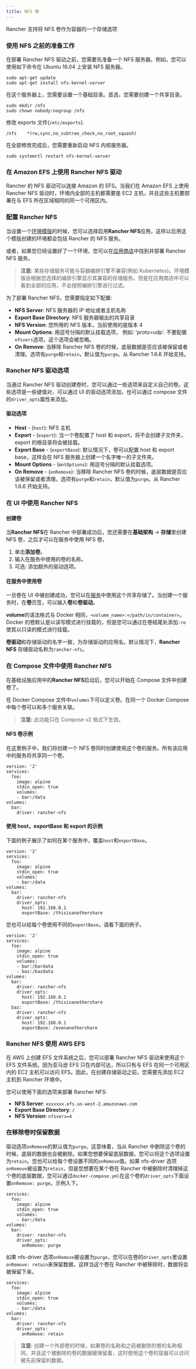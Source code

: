 ```yaml
---
title: NFS 卷
---
```


Rancher 支持将 NFS 卷作为容器的一个存储选项

### 使用 NFS 之前的准备工作

在部署 Rancher NFS 驱动之前，您需要先准备一个 NFS 服务器。例如，您可以使用如下命令在 Ubuntu 16.04 上安装 NFS 服务器。

```
sudo apt-get update
sudo apt-get install nfs-kernel-server
```

在这个服务器上，您需要设置一个基础目录。首选，您需要创建一个共享目录。

```
sudo mkdir /nfs
sudo chown nobody:nogroup /nfs
```

修改 exports 文件(`/etc/exports`).

```
/nfs    *(rw,sync,no_subtree_check,no_root_squash)
```

在全部修改完成后，您需要重新启动 NFS 内核服务器。

```
sudo systemctl restart nfs-kernel-server
```

### 在 Amazon EFS 上使用 Rancher NFS 驱动

Rancher 的 NFS 驱动可以连接 Amazon 的 EFS。当我们在 Amazon EFS 上使用 Rancher NFS 驱动时，环境内全部的主机都需要是 EC2 主机，并且这些主机要部署在与 EFS 所在区域相同的同一个可用区内。

### 配置 Rancher NFS

当设置一个[环境模版](/docs/rancher1/configurations/environments/#什么是环境模版)的时候，您可以选择启用**Rancher NFS**应用，这样以后用这个模版创建的环境都会包括 Rancher 的 NFS 服务。

或者，如果您已经设置好了一个环境，您可以在[应用商店](/docs/rancher1/configurations/catalog/)中找到并部署 Rancher NFS 服务。

> **注意:** 某些存储服务可能与容器编排引擎不兼容(例如 Kubernetes)。环境模版会根据您选择的编排引擎显示其兼容的存储服务。但是在应用商店中可以看到全部的应用，不会按照编排引擎进行过滤。

为了部署 Rancher NFS，您需要指定如下配置:

- **NFS Server**: NFS 服务器的 IP 地址或者主机名称
- **Export Base Directory**: NFS 服务器输出的共享目录
- **NFS Version**: 您所用的 NFS 版本，当前使用的是版本 4
- **Mount Options**: 用逗号分隔的默认挂载选项， 例如: 'proto=udp'. 不要配置`nfsvers`选项，这个选项会被忽略。
- **On Remove**: 当移除 Rancher NFS 卷的时候，底层数据是否应该被保留或者清理。选项有`purge`和`retain`，默认值为`purge`。从 Rancher 1.6.6 开始支持。

### Rancher NFS 驱动选项

当通过 Rancher NFS 驱动创建卷时，您可以通过一些选项来自定义自己的卷。这些选项是一些键值对，可以通过 UI 的驱动选项添加，也可以通过 compose 文件的`driver_opts`属性来添加。

#### 驱动选项

- **Host** - (`host`): NFS 主机
- **Export** - (`export`): 当一个卷配置了 host 和 export，将不会创建子文件夹，export 的根目录将会被挂载。
- **Export Base** - (`exportBase`): 默认情况下，卷可以配置 host 和 export base，这样会在 NFS 服务器上创建一个名字唯一的子文件夹。
- **Mount Options** - (`mntOptions`): 用逗号分隔的默认挂载选项。
- **On Remove** - (`onRemove`): 当移除 Rancher NFS 卷的时候，底层数据是否应该被保留或者清理。选项有`purge`和`retain`，默认值为`purge`。从 Rancher 1.6.6 开始支持。

### 在 UI 中使用 Rancher NFS

#### 创建卷

当**Rancher NFS**在 Rancher 中部署成功后，您还需要在**基础架构** -> **存储**里创建 NFS 卷，之后才可以在服务中使用 NFS 卷。

1. 单击**添加卷**。
2. 输入在服务中使用的卷的名称。
3. 可选: 添加额外的驱动选项。

#### 在服务中使用卷

一旦卷在 UI 中被创建成功，您可以在[服务](/docs/rancher1/infrastructure/cattle/adding-services/)中使用这个共享存储了。当创建一个服务时，在**卷**页签，可以输入**卷**和**卷驱动**。

**volume**的语法格式与 Docker 相同，`<volume_name>:</path/in/container>`。Docker 的卷默认是以读写模式进行挂载的，但是您可以通过在卷结尾处添加`:ro`使其以只读的模式进行挂载。

**卷驱动**和存储驱动的名字一致，为存储驱动的应用名。默认情况下，**Rancher NFS** 存储驱动名称为`rancher-nfs`。

### 在 Compose 文件中使用 Rancher NFS

在基础设施应用中的**Rancher NFS**启动后，您可以开始在 Compose 文件中创建卷了。

在 Docker Compose 文件中`volumes`下可以定义卷。在同一个 Docker Compose 中每个卷可以和多个服务关联。

> **注意:** 此功能只在 Compose v2 格式下生效。

#### NFS 卷示例

在这里例子中，我们将创建一个 NFS 卷同时创建使用这个卷的服务。所有该应用中的服务将共享同一个卷。

```
version: '2'
services:
  foo:
    image: alpine
    stdin_open: true
    volumes:
    - bar:/data
volumes:
  bar:
    driver: rancher-nfs
```

#### 使用 host，exportBase 和 export 的示例

下面的例子展示了如何在某个服务中，覆盖`host`和`exportBase`。

```
version: '2'
services:
  foo:
    image: alpine
    stdin_open: true
    volumes:
    - bar:/data
volumes:
  bar:
    driver: rancher-nfs
    driver_opts:
      host: 192.168.0.1
      exportBase: /thisisanothershare
```

您也可以给每个卷使用不同的`exportBase`，请看下面的例子。

```
version: '2'
services:
  foo:
    image: alpine
    stdin_open: true
    volumes:
    - bar:/bardata
    - baz:/bazdata
volumes:
  bar:
    driver: rancher-nfs
    driver_opts:
      host: 192.168.0.1
      exportBase: /thisisanothershare
  baz:
    driver: rancher-nfs
    driver_opts:
      host: 192.168.0.1
      exportBase: /evenanothershare
```

### Rancher NFS 使用 AWS EFS

在 AWS 上创建 EFS 文件系统之后，您可以部署 Rancher NFS 驱动来使用这个 EFS 文件系统。因为亚马逊 EFS 只在内部可达，所以只有与 EFS 在同一个可用区内的 EC2 主机可以访问 EFS。因此，在创建存储驱动之前，您需要先添加 EC2 主机到 Rancher 环境中。

您可以使用下面的选项来部署 Rancher NFS:

- **NFS Server**: `xxxxxxx.efs.us-west-2.amazonaws.com`
- **Export Base Directory**: `/`
- **NFS Version**: `nfsvers=4`

### 在移除卷时保留数据

驱动选项`onRemove`的默认值为`purge`。这意味着，当从 Rancher 中删除这个卷的时候，底层的数据也会被删除。如果您想要保留底层数据，您可以将这个选项设置为`retain`。您也可以给每个卷设置不同的`onRemove`值。如果 nfs-driver 选项`onRemove`被设置为`retain`，但是您想要在某个卷在 Rancher 中被删除时清理掉这个卷的底层数据，您可以通过`docker-compose.yml`在这个卷的`driver_opts`下面设置`onRemove: purge`。示例入下。

```
services:
  foo:
    image: alpine
    stdin_open: true
    volumes:
    - bar:/data
volumes:
  bar:
    driver: rancher-nfs
    driver_opts:
      onRemove: purge
```

如果 nfs-driver 选项`onRemove`被设置为`purge`，您可以在卷的`driver_opts`里设置`onRemove: retain`来保留数据，这样当这个卷在 Rancher 中被移除时，数据将会被保留下来。

```
services:
  foo:
    image: alpine
    stdin_open: true
    volumes:
    - bar:/data
volumes:
  bar:
    driver: rancher-nfs
    driver_opts:
      onRemove: retain
```

> **注意:** 创建一个外部卷的时候，如果卷的名称和之前被删除的卷的名称相同，并且这个被删除的卷的数据被保留着，这时使用这个卷的容器可以访问被先前保留的数据。
